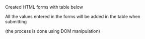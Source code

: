 Created HTML forms with table below

All the values entered in the forms will be added in the table when submitting

(the process is done using DOM manipulation)
